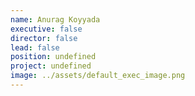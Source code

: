 ```yaml
---
name: Anurag Koyyada
executive: false
director: false
lead: false
position: undefined
project: undefined
image: ../assets/default_exec_image.png
---
```

